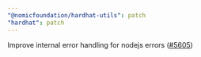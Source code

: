 ```yaml
---
"@nomicfoundation/hardhat-utils": patch
"hardhat": patch
---
```


Improve internal error handling for nodejs errors ([#5605](https://github.com/NomicFoundation/hardhat/issues/5605))
